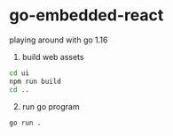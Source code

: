 # go-embedded-react

playing around with go 1.16

1) build web assets

```bash
cd ui
npm run build
cd ..

```

2) run go program

```bash
go run .

```

